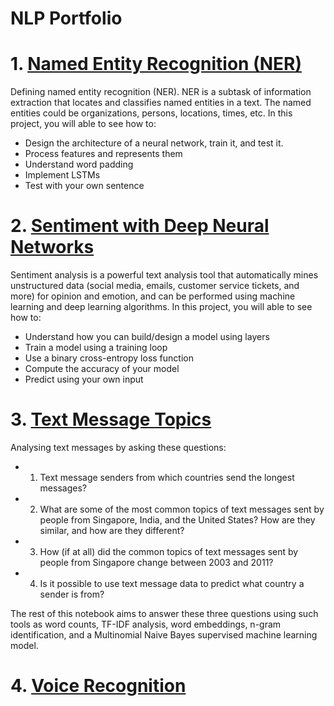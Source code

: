 # NLP Portfolio
# 1. [Named Entity Recognition (NER)](https://github.com/Sonerberat/NLPPortfolio/tree/main/Named%20Entity%20Recognition%20(NER)%2C%20(Trax)) 
Defining named entity recognition (NER). NER is a subtask of information extraction that locates and classifies named entities in a text. The named entities could be organizations, persons, locations, times, etc. In this project, you will able to see how to:
- Design the architecture of a neural network, train it, and test it.
- Process features and represents them
- Understand word padding
- Implement LSTMs
- Test with your own sentence
# 2. [Sentiment with Deep Neural Networks](https://github.com/Sonerberat/NLPPortfolio/tree/main/Sentiment%20with%20Deep%20Neural%20Networks(Trax))
Sentiment analysis is a powerful text analysis tool that automatically mines unstructured data (social media, emails, customer service tickets, and more) for opinion and emotion, and can be performed using machine learning and deep learning algorithms. In this project, you will able to see how to:
- Understand how you can build/design a model using layers
- Train a model using a training loop
- Use a binary cross-entropy loss function
- Compute the accuracy of your model
- Predict using your own input
# 3. [Text Message Topics](https://github.com/Sonerberat/NLPPortfolio/tree/main/Text%20Message%20Topics)
Analysing text messages by asking these questions:
- 1. Text message senders from which countries send the longest messages?
- 2. What are some of the most common topics of text messages sent by people from Singapore, India, and the United States? How are they similar, and how are they different?
- 3. How (if at all) did the common topics of text messages sent by people from Singapore change between 2003 and 2011?
- 4. Is it possible to use text message data to predict what country a sender is from?

The rest of this notebook aims to answer these three questions using such tools as word counts, TF-IDF analysis, word embeddings, n-gram identification, and a Multinomial Naive Bayes supervised machine learning model.
# 4. [Voice Recognition](https://github.com/Sonerberat/NLPPortfolio/tree/main/Voice%20Recognition(TensorFlow))
